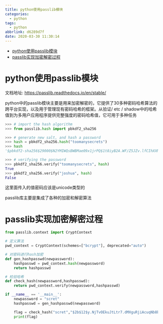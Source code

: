 ```yaml
---
title: python使用passlib模块
categories:
  - python
tags:
  - python
abbrlink: d6289d7f
date: 2020-03-30 11:30:14
---
```


<!-- @import "[TOC]" {cmd="toc" depthFrom=1 depthTo=6 orderedList=false} -->

<!-- code_chunk_output -->

- [python使用passlib模块](#python使用passlib模块)
- [passlib实现加密解密过程](#passlib实现加密解密过程)

<!-- /code_chunk_output -->
<!-- more -->


# python使用passlib模块

文档地址: https://passlib.readthedocs.io/en/stable/

python中的passlib模块主要是用来加密解密的，它提供了30多种密码哈希算法的跨平台实现，以及用于管理现有密码哈希的框架。从验证/ etc / shadow中的哈希值到为多用户应用程序提供完整强度的密码哈希值，它可用于多种任务


```python
>>> # import the hash algorithm
>>> from passlib.hash import pbkdf2_sha256

>>> # generate new salt, and hash a password
>>> hash = pbkdf2_sha256.hash("toomanysecrets")
>>> hash
'$pbkdf2-sha256$29000$N2YMIWQsBWBMae09x1jrPQ$1t8iyB2A.WF/Z5JZv.lfCIhXXN33N23OSgQYThBYRfk'

>>> # verifying the password
>>> pbkdf2_sha256.verify("toomanysecrets", hash)
True
>>> pbkdf2_sha256.verify("joshua", hash)
False
```
这里面传入的值密码应该是unicode类型的


passlib库主要是集成了各种的加密和解密算法

# passlib实现加密解密过程
```py
from passlib.context import CryptContext

# 定义算法
pwd_context = CryptContext(schemes=["bcrypt"], deprecated="auto")

# 对密码进行hash加密
def gen_hashpasswd(newpassword):
    hashpasswd = pwd_context.hash(newpassword)
    return hashpasswd

# 检验哈希
def check_hash(newpassword,hashpasswd):
    return pwd_context.verify(newpassword,hashpasswd)

if __name__ == '__main__':
    newpassword = "scret"
    hashpasswd = gen_hashpasswd(newpassword)

    flag = check_hash("scret","$2b$12$y.NjTvOEkuJtLtr7.dMXguRjiAcuqNb8bOkJIf80v/knno/vF6mGy")
    print(flag)


```